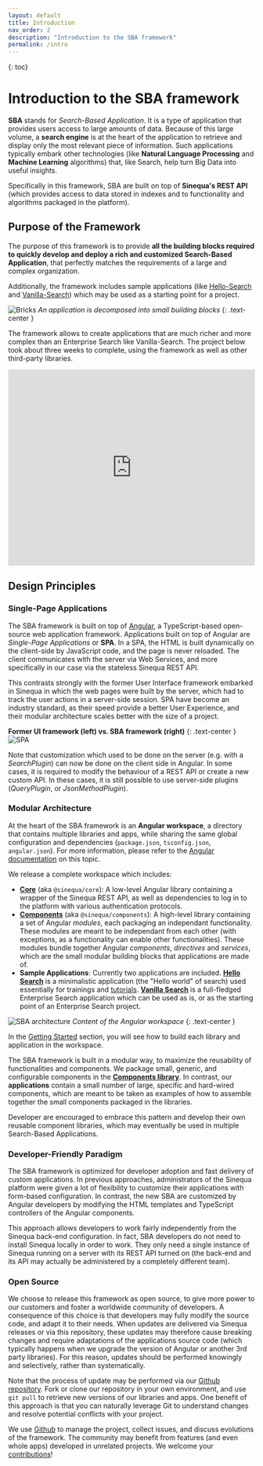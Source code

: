```yaml
---
layout: default
title: Introduction
nav_order: 2
description: "Introduction to the SBA framework"
permalink: /intro
---
```

{: toc}

# Introduction to the SBA framework

**SBA** stands for *Search-Based Application*. It is a type of application that provides users access to large amounts of data. Because of this large volume, a **search engine** is at the heart of the application to retrieve and display only the most relevant piece of information. Such applications typically embark other technologies (like **Natural Language Processing** and **Machine Learning** algorithms) that, like Search, help turn Big Data into useful insights.

Specifically in this framework, SBA are built on top of **Sinequa's REST API** (which provides access to data stored in indexes and to functionality and algorithms packaged in the platform).

## Purpose of the Framework

The purpose of this framework is to provide **all the building blocks required to quickly develop and deploy a rich and customized Search-Based Application**, that perfectly matches the requirements of a large and complex organization.

Additionally, the framework includes sample applications (like [Hello-Search](modules/hello-search/hello-search.html) and [Vanilla-Search](modules/vanilla-search/vanilla-search.html)) which may be used as a starting point for a project.

![Bricks](/assets/intro/bricks.png)
*An application is decomposed into small building blocks*
{: .text-center }

The framework allows to create applications that are much richer and more complex than an Enterprise Search like Vanilla-Search. The project below took about three weeks to complete, using the framework as well as other third-party libraries.

<iframe src="https://player.vimeo.com/video/375472589" width="100%" height="400px" frameborder="0" title="Intelligence demo" webkitallowfullscreen mozallowfullscreen allowfullscreen></iframe>

## Design Principles

### Single-Page Applications

The SBA framework is built on top of [Angular](https://angular.io/), a TypeScript-based open-source web application framework. Applications built on top of Angular are *Single-Page Applications* or **SPA**. In a SPA, the HTML is built dynamically on the client-side by JavaScript code, and the page is never reloaded. The client communicates with the server via Web Services, and more specifically in our case via the stateless Sinequa REST API.

This contrasts strongly with the former User Interface framework embarked in Sinequa in which the web pages were built by the server, which had to track the user actions in a server-side session. SPA have become an industry standard, as their speed provide a better User Experience, and their modular architecture scales better with the size of a project.

**Former UI framework (left) vs. SBA framework (right)**
{: .text-center }
![SPA](/assets/intro/spa.png)

Note that customization which used to be done on the server (e.g. with a *SearchPlugin*) can now be done on the client side in Angular. In some cases, it is required to modify the behaviour of a REST API or create a new custom API. In these cases, it is still possible to use server-side plugins (*QueryPlugin*, or *JsonMethodPlugin*).

### Modular Architecture

At the heart of the SBA framework is an **Angular workspace**, a directory that contains multiple libraries and apps, while sharing the same global configuration and dependencies (`package.json`, `tsconfig.json`, `angular.json`). For more information, please refer to the [Angular documentation](https://angular.io/guide/file-structure#multiple-projects) on this topic.

We release a complete workspace which includes:

- [**Core**](modules/core/core.html) (aka `@sinequa/core`): A low-level Angular library containing a wrapper of the Sinequa REST API, as well as dependencies to log in to the platform with various authentication protocols.
- [**Components**](modules/components/components.html) (aka `@sinequa/components`): A high-level library containing a set of Angular *modules*, each packaging an independant functionality. These modules are meant to be independant from each other (with exceptions, as a functionality can enable other functionalities). These modules bundle together Angular *components*, *directives* and *services*, which are the small modular building blocks that applications are made of.
- **Sample Applications**: Currently two applications are included. [**Hello Search**](modules/hello-search/hello-search.html) is a minimalistic application (the "Hello world" of search) used essentially for trainings and [tutorials]({{site.baseurl}}tutorial/tutorial.html). [**Vanilla Search**](modules/vanilla-search/vanilla-search.html) is a full-fledged Enterprise Search application which can be used as is, or as the starting point of an Enterprise Search project.

![SBA architecture](/assets/intro/architecture.png)
*Content of the Angular workspace*
{: .text-center }

In the [Getting Started](gettingstarted/gettingstarted.html) section, you will see how to build each library and application in the workspace.

The SBA framework is built in a modular way, to maximize the reusability of functionalities and components. We package small, generic, and configurable components in the [**Components library**](modules/components/components.html). In contrast, our **applications** contain a small number of large, specific and hard-wired components, which are meant to be taken as examples of how to assemble together the small components packaged in the libraries.

Developer are encouraged to embrace this pattern and develop their own reusable component libraries, which may eventually be used in multiple Search-Based Applications.

### Developer-Friendly Paradigm

The SBA framework is optimized for developer adoption and fast delivery of custom applications. In previous approaches, administrators of the Sinequa platform were given a lot of flexibility to customize their applications with form-based configuration. In contrast, the new SBA are customized by Angular developers by modifying the HTML templates and TypeScript controllers of the Angular components.

This approach allows developers to work fairly independently from the Sinequa back-end configuration. In fact, SBA developers do not need to install Sinequa locally in order to work. They only need a single instance of Sinequa running on a server with its REST API turned on (the back-end and its API may actually be administered by a completely different team).

### Open Source

We choose to release this framework as open source, to give more power to our customers and foster a worldwide community of developers. A consequence of this choice is that developers may fully modify the source code, and adapt it to their needs. When updates are delivered via Sinequa releases or via this repository, these updates may therefore cause breaking changes and require adaptations of the applications source code (which typically happens when we upgrade the version of Angular or another 3rd party libraries). For this reason, updates should be performed knowingly and selectively, rather than systematically.

Note that the process of update may be performed via our [Github repository](https://github.com/sinequa/sba-angular). Fork or clone our repository in your own environment, and use `git pull` to retrieve new versions of our libraries and apps. One benefit of this approach is that you can naturally leverage Git to understand changes and resolve potential conflicts with your project.

We use [Github](https://github.com/sinequa/sba-angular) to manage the project, collect issues, and discuss evolutions of the framework. The community may benefit from features (and even whole apps) developed in unrelated projects. We welcome your [contributions](contribute)!
